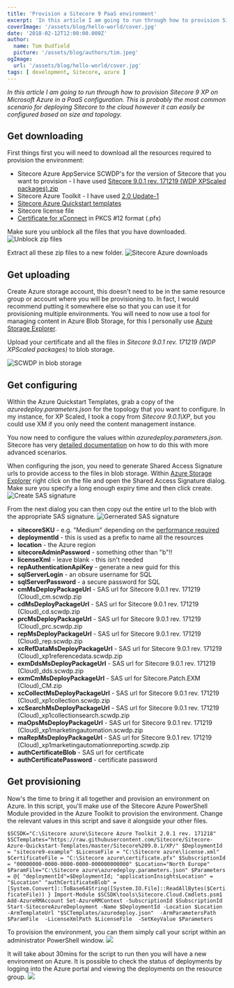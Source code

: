 ```yaml
---
title: 'Provision a Sitecore 9 PaaS environment'
excerpt: 'In this article I am going to run through how to provision Sitecore 9 XP on Microsoft Azure in a PaaS configuration. This is probably the most common scenario for deploying Sitecore to the cloud however it can easily be configured based on size and topology.'
coverImage: '/assets/blog/hello-world/cover.jpg'
date: '2018-02-12T12:00:00.000Z'
author:
  name: Tom Dudfield
  picture: '/assets/blog/authors/tim.jpeg'
ogImage:
  url: '/assets/blog/hello-world/cover.jpg'
tags: [ development, Sitecore, azure ]
---
```


*In this article I am going to run through how to provision Sitecore 9 XP on Microsoft Azure in a PaaS configuration. This is probably the most common scenario for deploying Sitecore to the cloud however it can easily be configured based on size and topology.*

## Get downloading
First things first you will need to download all the resources required to provision the environment:

* Sitecore Azure AppService SCWDP's for the version of Sitecore that you want to provision - I have used [Sitecore 9.0.1 rev. 171219 (WDP XPScaled packages).zip](https://dev.sitecore.net/Downloads/Sitecore_Experience_Platform/90/Sitecore_Experience_Platform_90_Update1.aspx)
* Sitecore Azure Toolkit - I have used [2.0 Update-1](https://dev.sitecore.net/Downloads/Sitecore_Azure_Toolkit/2x/Sitecore_Azure_Toolkit_201.aspx)
* [Sitecore Azure Quickstart templates](https://github.com/Sitecore/Sitecore-Azure-Quickstart-Templates)
* Sitecore license file
* [Certificate for xConnect](https://doc.sitecore.net/sitecore_experience_platform/setting_up_and_maintaining/sitecore_on_azure/deploying/the_client_certificate_for_sitecore_deployments) in PKCS #12 format (.pfx)

Make sure you unblock all the files that you have downloaded.
![Unblock zip files](https://tomdudfield.com/content/images/2018/02/unblock.png)

Extract all these zip files to a new folder.
![Sitecore Azure downloads](https://tomdudfield.com/content/images/2018/02/Untitled-3.png)

## Get uploading
Create Azure storage account, this doesn't need to be in the same resource group or account where you will be provisioning to. In fact, I would recommend putting it somewhere else so that you can use it for provisioning multiple environments. You will need to now use a tool for managing content in Azure Blob Storage, for this I personally use [Azure Storage Explorer](https://azure.microsoft.com/en-gb/features/storage-explorer/).

Upload your certificate and all the files in *Sitecore 9.0.1 rev. 171219 (WDP XPScaled packages)* to blob storage.

![SCWDP in blob storage](https://tomdudfield.com/content/images/2018/02/blobs.png)

## Get configuring
Within the Azure Quickstart Templates, grab a copy of the *azuredeploy.parameters.json* for the topology that you want to configure. In my instance, for XP Scaled, I took a copy from *Sitecore 9.0.1\XP*, but you could use XM if you only need the content management instance.

You now need to configure the values within *azuredeploy.parameters.json*. Sitecore has very [detailed documentation](https://doc.sitecore.net/sitecore_experience_platform/setting_up_and_maintaining/sitecore_on_azure/deploying/walkthrough_deploy_a_new_sitecore_environment_to_the_microsoft_azure_app_service) on how to do this with more advanced scenarios.

When configuring the json, you need to generate Shared Access Signature urls to provide access to the files in blob storage. Within [Azure Storage Explorer](https://azure.microsoft.com/en-gb/features/storage-explorer/) right click on the file and open the Shared Access Signature dialog. Make sure you specify a long enough expiry time and then click create.
![Create SAS signature](https://tomdudfield.com/content/images/2018/02/sas1.png)

From the next dialog you can then copy out the entire url to the blob with the appropriate SAS signature.
![Gernerated SAS signature](https://tomdudfield.com/content/images/2018/02/sas2.png)

* **sitecoreSKU** - e.g. "Medium" depending on the [performance required](https://kb.sitecore.net/articles/043375)
* **deploymentId** - this is used as a prefix to name all the resources
* **location** - the Azure region
* **sitecoreAdminPassword** - something other than "b"!!
* **licenseXml** - leave blank - this isn't needed
* **repAuthenticationApiKey** - generate a new guid for this
* **sqlServerLogin** - an obsure username for SQL
* **sqlServerPassword** - a secure password for SQL
* **cmMsDeployPackageUrl** - SAS url for Sitecore 9.0.1 rev. 171219 (Cloud)_cm.scwdp.zip
* **cdMsDeployPackageUrl** - SAS url for Sitecore 9.0.1 rev. 171219 (Cloud)_cd.scwdp.zip
* **prcMsDeployPackageUrl** - SAS url for Sitecore 9.0.1 rev. 171219 (Cloud)_prc.scwdp.zip
* **repMsDeployPackageUrl** - SAS url for Sitecore 9.0.1 rev. 171219 (Cloud)_rep.scwdp.zip
* **xcRefDataMsDeployPackageUrl** - SAS url for Sitecore 9.0.1 rev. 171219 (Cloud)_xp1referencedata.scwdp.zip
* **exmDdsMsDeployPackageUrl** - SAS url for Sitecore 9.0.1 rev. 171219 (Cloud)_dds.scwdp.zip
* **exmCmMsDeployPackageUrl** - SAS url for Sitecore.Patch.EXM (Cloud)_CM.zip
* **xcCollectMsDeployPackageUrl** - SAS url for Sitecore 9.0.1 rev. 171219 (Cloud)_xp1collection.scwdp.zip
* **xcSearchMsDeployPackageUrl** - SAS url for Sitecore 9.0.1 rev. 171219 (Cloud)_xp1collectionsearch.scwdp.zip
* **maOpsMsDeployPackageUrl** - SAS url for Sitecore 9.0.1 rev. 171219 (Cloud)_xp1marketingautomation.scwdp.zip
* **maRepMsDeployPackageUrl** - SAS url for Sitecore 9.0.1 rev. 171219 (Cloud)_xp1marketingautomationreporting.scwdp.zip
* **authCertificateBlob** - SAS url for certificate
* **authCertificatePassword** - certificate password

## Get provisioning
Now's the time to bring it all together and provision an environment on Azure. In this script, you'll make use of the Sitecore Azure PowerShell Module provided in the Azure Toolkit to provision the environment. Change the relevant values in this script and save it alongside your other files.

`$SCSDK="C:\Sitecore azure\Sitecore Azure Toolkit 2.0.1 rev. 171218"
$SCTemplates="https://raw.githubusercontent.com/Sitecore/Sitecore-Azure-Quickstart-Templates/master/Sitecore%209.0.1/XP/"
$DeploymentId = "sitecore9-example"
$LicenseFile = "C:\Sitecore azure\license.xml"
$CertificateFile = "C:\Sitecore azure\certificate.pfx"
$SubscriptionId = "00000000-0000-0000-0000-000000000000"
$Location="North Europe"
$ParamFile="C:\Sitecore azure\azuredeploy.parameters.json"
$Parameters = @{
    "deploymentId"=$DeploymentId;
    "applicationInsightsLocation" = "$Location"
    "authCertificateBlob" = [System.Convert]::ToBase64String([System.IO.File]::ReadAllBytes($CertificateFile))
}
Import-Module $SCSDK\tools\Sitecore.Cloud.Cmdlets.psm1
Add-AzureRMAccount
Set-AzureRMContext -SubscriptionId $SubscriptionId
Start-SitecoreAzureDeployment -Name $DeploymentId -Location $Location -ArmTemplateUrl "$SCTemplates/azuredeploy.json"  -ArmParametersPath $ParamFile  -LicenseXmlPath $LicenseFile  -SetKeyValue $Parameters`

To provision the environment, you can them simply call your script within an administrator PowerShell window.
![](https://tomdudfield.com/content/images/2018/02/provision.png)

It will take about 30mins for the script to run then you will have a new environment on Azure. It is possible to check the status of deployments by logging into the Azure portal and viewing the deployments on the resource group.
![](https://tomdudfield.com/content/images/2018/02/deploying.png)